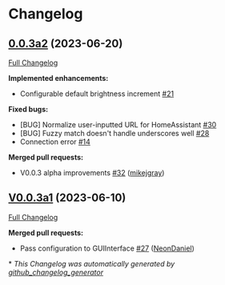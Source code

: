 # Changelog

## [0.0.3a2](https://github.com/OpenVoiceOS/ovos-PHAL-plugin-homeassistant/tree/0.0.3a2) (2023-06-20)

[Full Changelog](https://github.com/OpenVoiceOS/ovos-PHAL-plugin-homeassistant/compare/V0.0.3a1...0.0.3a2)

**Implemented enhancements:**

- Configurable default brightness increment [\#21](https://github.com/OpenVoiceOS/ovos-PHAL-plugin-homeassistant/issues/21)

**Fixed bugs:**

- \[BUG\] Normalize user-inputted URL for HomeAssistant [\#30](https://github.com/OpenVoiceOS/ovos-PHAL-plugin-homeassistant/issues/30)
- \[BUG\] Fuzzy match doesn't handle underscores well [\#28](https://github.com/OpenVoiceOS/ovos-PHAL-plugin-homeassistant/issues/28)
- Connection error [\#14](https://github.com/OpenVoiceOS/ovos-PHAL-plugin-homeassistant/issues/14)

**Merged pull requests:**

- V0.0.3 alpha improvements [\#32](https://github.com/OpenVoiceOS/ovos-PHAL-plugin-homeassistant/pull/32) ([mikejgray](https://github.com/mikejgray))

## [V0.0.3a1](https://github.com/OpenVoiceOS/ovos-PHAL-plugin-homeassistant/tree/V0.0.3a1) (2023-06-10)

[Full Changelog](https://github.com/OpenVoiceOS/ovos-PHAL-plugin-homeassistant/compare/V0.0.2...V0.0.3a1)

**Merged pull requests:**

- Pass configuration to GUIInterface [\#27](https://github.com/OpenVoiceOS/ovos-PHAL-plugin-homeassistant/pull/27) ([NeonDaniel](https://github.com/NeonDaniel))



\* *This Changelog was automatically generated by [github_changelog_generator](https://github.com/github-changelog-generator/github-changelog-generator)*
